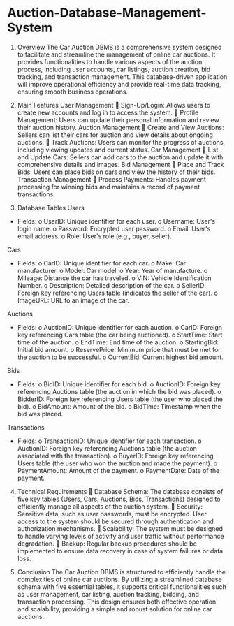 # Auction-Database-Management-System
1. Overview
The Car Auction DBMS is a comprehensive system designed to facilitate and streamline the
management of online car auctions. It provides functionalities to handle various aspects of the auction
process, including user accounts, car listings, auction creation, bid tracking, and transaction
management. This database-driven application will improve operational efficiency and provide real-time
data tracking, ensuring smooth business operations.

2. Main Features
User Management
 Sign-Up/Login: Allows users to create new accounts and log in to access the system.
 Profile Management: Users can update their personal information and review their auction
history.
Auction Management
 Create and View Auctions: Sellers can list their cars for auction and view details about ongoing
auctions.
 Track Auctions: Users can monitor the progress of auctions, including viewing updates and
current status.
Car Management
 List and Update Cars: Sellers can add cars to the auction and update it with comprehensive
details and images.
Bid Management
 Place and Track Bids: Users can place bids on cars and view the history of their bids.
Transaction Management
 Process Payments: Handles payment processing for winning bids and maintains a record of
payment transactions.

3. Database Tables
Users
- Fields:
o UserID: Unique identifier for each user.
o Username: User's login name.
o Password: Encrypted user password.
o Email: User's email address.
o Role: User's role (e.g., buyer, seller).

Cars 
- Fields:
o CarID: Unique identifier for each car.
o Make: Car manufacturer.
o Model: Car model.
o Year: Year of manufacture.
o Mileage: Distance the car has traveled.
o VIN: Vehicle Identification Number.
o Description: Detailed description of the car.
o SellerID: Foreign key referencing Users table (indicates the seller of the car).
o ImageURL: URL to an image of the car.

Auctions 
- Fields:
o AuctionID: Unique identifier for each auction.
o CarID: Foreign key referencing Cars table (the car being auctioned).
o StartTime: Start time of the auction.
o EndTime: End time of the auction.
o StartingBid: Initial bid amount.
o ReservePrice: Minimum price that must be met for the auction to be successful.
o CurrentBid: Current highest bid amount.

Bids
- Fields:
o BidID: Unique identifier for each bid.
o AuctionID: Foreign key referencing Auctions table (the auction in which the bid was
placed).
o BidderID: Foreign key referencing Users table (the user who placed the bid).
o BidAmount: Amount of the bid.
o BidTime: Timestamp when the bid was placed.

Transactions
- Fields:
o TransactionID: Unique identifier for each transaction.
o AuctionID: Foreign key referencing Auctions table (the auction associated with the
transaction).
o BuyerID: Foreign key referencing Users table (the user who won the auction and made
the payment).
o PaymentAmount: Amount of the payment.
o PaymentDate: Date of the payment.

4. Technical Requirements
 Database Schema: The database consists of five key tables (Users, Cars, Auctions, Bids,
Transactions) designed to efficiently manage all aspects of the auction system.
 Security: Sensitive data, such as user passwords, must be encrypted. User access to the system
should be secured through authentication and authorization mechanisms.
 Scalability: The system must be designed to handle varying levels of activity and user traffic
without performance degradation.
 Backup: Regular backup procedures should be implemented to ensure data recovery in case of
system failures or data loss.

5. Conclusion
The Car Auction DBMS is structured to efficiently handle the complexities of online car auctions. By
utilizing a streamlined database schema with five essential tables, it supports critical functionalities such
as user management, car listing, auction tracking, bidding, and transaction processing. This design
ensures both effective operation and scalability, providing a simple and robust solution for online car
auctions.

